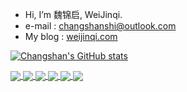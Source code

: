 - Hi, I’m 魏锦启, WeiJinqi.
- e-mail : changshanshi@outlook.com
- My blog : [weijinqi.com](https://weijinqi.com)


[![Changshan's GitHub stats](https://github-readme-stats.shichangshan.xyz/api?username=Bardreamaster&count_private=true&show_icons=true&hide_rank=true&include_all_commits=true&theme=dark)](https://github.com/anuraghazra/github-readme-stats)


<a href="https://github.com/Bardreamaster/timevery">
  <img align="center" src="https://github-readme-stats.shichangshan.xyz/api/pin/?username=Bardreamaster&repo=timevery&theme=dark" />
</a>
<a href="https://github.com/Bardreamaster/sharklog">
  <img align="center" src="https://github-readme-stats.shichangshan.xyz/api/pin/?username=Bardreamaster&repo=sharklog&theme=dark" />
</a>

<a href="https://github.com/Bardreamaster/Robook">
  <img align="center" src="https://github-readme-stats.shichangshan.xyz/api/pin/?username=Bardreamaster&repo=Robook&theme=dark" />
</a>
<a href="https://github.com/robook-org/ros2_documentation">
  <img align="center" src="https://github-readme-stats.shichangshan.xyz/api/pin/?username=robook-org&repo=ros2_documentation&theme=dark" />
</a>


<a href="https://github.com/Bardreamaster/python_package_template">
  <img align="center" src="https://github-readme-stats.shichangshan.xyz/api/pin/?username=Bardreamaster&repo=python_package_template&theme=dark" />
</a>
<a href="https://github.com/Bardreamaster/malphite">
  <img align="center" src="https://github-readme-stats.shichangshan.xyz/api/pin/?username=Bardreamaster&repo=malphite&theme=dark" />
</a>
